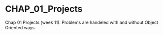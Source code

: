 # CHAP_01_Projects
Chap 01 Projects (week 11). Problems are handeled with and without Object Oriented ways. 
